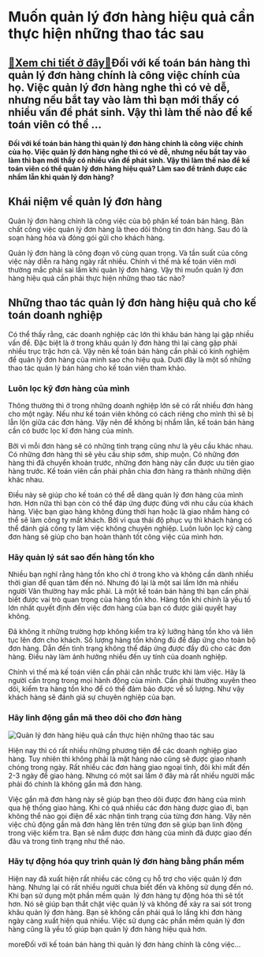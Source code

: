 Muốn quản lý đơn hàng hiệu quả cần thực hiện những thao tác sau
===============================================================

[:gift:Xem chi tiết ở đây:gift:](https://hddtvn.com/muon-quan-ly-don-hang-hieu-qua-can-thuc-hien-nhung-thao-tac-sau/)Đối với kế toán bán hàng thì quản lý đơn hàng chính là công việc chính của họ. Việc quản lý đơn hàng nghe thì có vẻ dễ, nhưng nếu bắt tay vào làm thì bạn mới thấy có nhiều vấn đề phát sinh. Vậy thì làm thế nào để kế toán viên có thể …
------------------------------------------------------------------------------------------------------------------------------------------------------------------------------------------------------------------------------------------

**Đối với kế toán bán hàng thì quản lý đơn hàng chính là công việc chính của họ. Việc quản lý đơn hàng nghe thì có vẻ dễ, nhưng nếu bắt tay vào làm thì bạn mới thấy có nhiều vấn đề phát sinh. Vậy thì làm thế nào để kế toán viên có thể quản lý đơn hàng hiệu quả? Làm sao để tránh được các nhầm lẫn khi quản lý đơn hàng?**



Khái niệm về quản lý đơn hàng
-----------------------------


Quản lý đơn hàng chính là công việc của bộ phận kế toán bán hàng. Bản chất công việc quản lý đơn hàng là theo dõi thông tin đơn hàng. Sau đó là soạn hàng hóa và đóng gói gửi cho khách hàng.


Quản lý đơn hàng là công đoạn vô cùng quan trọng. Và tần suất của công việc này diễn ra hàng ngày rất nhiều. Chính vì thế mà kế toán viên mới thường mắc phải sai lầm khi quản lý đơn hàng. Vậy thì muốn quản lý đơn hàng hiệu quả cần phải thực hiện những thao tác nào?


Những thao tác quản lý đơn hàng hiệu quả cho kế toán doanh nghiệp
-----------------------------------------------------------------


Có thể thấy rằng, các doanh nghiệp các lớn thì khâu bán hàng lại gặp nhiều vấn đề. Đặc biệt là ở trong khâu quản lý đơn hàng thì lại càng gặp phải nhiều trục trặc hơn cả. Vậy nên kế toán bán hàng cần phải có kinh nghiệm để quản lý đơn hàng của mình sao cho hiệu quả. Dưới đây là một số những thao tác quản lý bán hàng cho kế toán viên tham khảo.


### Luôn lọc kỹ đơn hàng của mình


Thông thường thì ở trong những doanh nghiệp lớn sẽ có rất nhiều đơn hàng cho một ngày. Nếu như kế toán viên không có cách riêng cho mình thì sẽ bị lẫn lộn giữa các đơn hàng. Vậy nên để không bị nhầm lẫn, kế toán bán hàng cần có bước lọc kĩ đơn hàng của mình.


Bởi vì mỗi đơn hàng sẽ có những tình trạng cũng như là yêu cầu khác nhau. Có những đơn hàng thì sẽ yêu cầu ship sớm, ship muộn. Có những đơn hàng thì đã chuyển khoản trước, những đơn hàng này cần được ưu tiên giao hàng trước. Kế toán viên cần phải phân chia đơn hàng ra thành những diện khác nhau.


Điều này sẽ giúp cho kế toán có thể dễ dàng quản lý đơn hàng của mình hơn. Hơn nữa thì bạn còn có thể đáp ứng được đúng với nhu cầu của khách hàng. Việc bạn giao hàng không đúng thời hạn hoặc là giao nhầm hàng có thể sẽ làm công ty mất khách. Bởi vì qua thái độ phục vụ thì khách hàng có thể đánh giá công ty làm việc không chuyên nghiệp. Luôn luôn lọc kỹ càng đơn hàng sẽ giúp cho bạn hoàn thành tốt công việc của mình hơn.


### Hãy quản lý sát sao đến hàng tồn kho


Nhiều bạn nghĩ rằng hàng tồn kho chỉ ở trong kho và không cần dành nhiều thời gian để quan tâm đến nó. Nhưng đó lại là một sai lầm lớn mà nhiều người Vãn thường hay mắc phải. Là một kế toán bán hàng thì bạn cần phải biết được vai trò quan trọng của hàng tồn kho. Hàng tồn khi chính là yếu tố lớn nhất quyết định đến việc đơn hàng của bạn có được giải quyết hay không.


Đã không ít những trường hợp không kiểm tra kỹ lưỡng hàng tồn kho và liên tục lên đơn cho khách. Số lượng hàng tồn không đủ để đáp ứng cho toàn bộ đơn hàng. Dẫn đến tình trạng không thể đáp ứng được đầy đủ cho các đơn hàng. Điều này làm ảnh hưởng nhiều đến uy tính của doanh nghiệp.


Chính vì thế mà kế toán viên cần phải cân nhắc trước khi làm việc. Hãy là người cẩn trọng trong mọi hành động của mình. Cần phải thường xuyên theo dõi, kiểm tra hàng tồn kho để có thể đảm bảo được về số lượng. Như vậy khách hàng sẽ đánh giá sự chuyên nghiệp của bạn.


### Hãy linh động gắn mã theo dõi cho đơn hàng


![Quản lý đơn hàng hiệu quả cần thực hiện những thao tác sau](https://hddtvn.com/wp-content/uploads/2021/01/quan-ly-don-hang3.png)


Hiện nay thì có rất nhiều những phương tiện để các doanh nghiệp giao hàng. Tuy nhiên thì không phải là mặt hàng nào cũng sẽ được giao nhanh chóng trong ngày. Rất nhiều các đơn hàng giao ngoại tỉnh, đôi khi mất đến 2-3 ngày để giao hàng. Nhưng có một sai lầm ở đây mà rất nhiều người mắc phải đó chính là không gắn mã đơn hàng.


Việc gắn mã đơn hàng này sẽ giúp bạn theo dõi được đơn hàng của mình qua hệ thống giao hàng. Khi có quá nhiều các đơn hàng được giao đi, bạn không thể nào gọi điện để xác nhận tình trạng của từng đơn hàng. Vậy nên việc chủ động gắn mã đơn hàng lên trên từng đơn sẽ giúp bạn linh động trong việc kiểm tra. Bạn sẽ nắm được đơn hàng của mình đã được giao đến đâu và trong tình trạng như thế nào.


### Hãy tự động hóa quy trình quản lý đơn hàng bằng phần mềm


Hiện nay đã xuất hiện rất nhiều các công cụ hỗ trợ cho việc quản lý đơn hàng. Nhưng lại có rất nhiều người chưa biết đến và không sử dụng đến nó. Khi bạn sử dụng một phần mềm quản  lý đơn hàng tự động hóa thì sẽ tốt hơn. Nó sẽ giúp bạn thắt chặt việc quản lý và không để xảy ra sai sót trong khâu quản lý đơn hàng. Bạn sẽ không cần phải quá lo lắng khi đơn hàng ngày càng xuất hiện quá nhiều. Việc sử dụng các phần mềm quản lý đơn hàng cũng là yếu tố giúp bạn quản lý đơn hàng hiệu quả hơn.


moreĐối với kế toán bán hàng thì quản lý đơn hàng chính là công việc…

